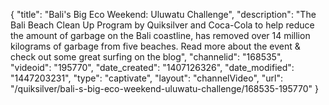 {
    "title": "Bali's Big Eco Weekend: Uluwatu Challenge",
    "description": "The Bali Beach Clean Up Program by Quiksilver and Coca-Cola to help reduce the amount of garbage on the Bali coastline, has removed over 14 million kilograms of garbage from five beaches. Read more about the event & check out some great surfing on the blog",
    "channelid": "168535",
    "videoid": "195770",
    "date_created": "1407126326",
    "date_modified": "1447203231",
    "type": "captivate",
    "layout": "channelVideo",
    "url": "\/quiksilver\/bali-s-big-eco-weekend-uluwatu-challenge\/168535-195770"
}